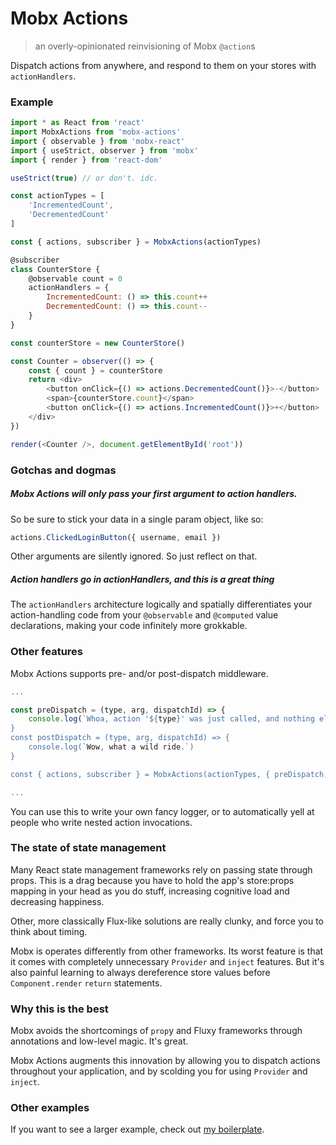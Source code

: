 # Mobx Actions

> an overly-opinionated reinvisioning of Mobx `@action`s

Dispatch actions from anywhere, and respond to them on your stores with `actionHandlers`.

### Example

```js
import * as React from 'react'
import MobxActions from 'mobx-actions'
import { observable } from 'mobx-react'
import { useStrict, observer } from 'mobx'
import { render } from 'react-dom'

useStrict(true) // or don't. idc.

const actionTypes = [
    'IncrementedCount',
    'DecrementedCount'
]

const { actions, subscriber } = MobxActions(actionTypes)

@subscriber
class CounterStore {
    @observable count = 0
    actionHandlers = {
        IncrementedCount: () => this.count++
        DecrementedCount: () => this.count--
    }
}

const counterStore = new CounterStore()

const Counter = observer(() => {
    const { count } = counterStore
    return <div>
        <button onClick={() => actions.DecrementedCount()}>-</button>
        <span>{counterStore.count}</span>
        <button onClick={() => actions.IncrementedCount()}>+</button>
    </div>
})

render(<Counter />, document.getElementById('root'))
```

### Gotchas and dogmas

##### Mobx Actions will only pass your first argument to action handlers. 

So be sure to stick your data in a single param object, like so:

```js
actions.ClickedLoginButton({ username, email })
```

Other arguments are silently ignored. So just reflect on that.

##### Action handlers go in actionHandlers, and this is a great thing

The `actionHandlers` architecture logically and spatially differentiates your action-handling code from your `@observable` and `@computed` value declarations, making your code infinitely more grokkable.

### Other features

Mobx Actions supports pre- and/or post-dispatch middleware.

```js
...

const preDispatch = (type, arg, dispatchId) => {
    console.log(`Whoa, action '${type}' was just called, and nothing else has happened yet!')
}
const postDispatch = (type, arg, dispatchId) => {
    console.log(`Wow, what a wild ride.`)
}

const { actions, subscriber } = MobxActions(actionTypes, { preDispatch, postDispatch })

...
```

You can use this to write your own fancy logger, or to automatically yell at people who write nested action invocations.

### The state of state management

Many React state management frameworks rely on passing state through props. This is a drag because you have to hold the app's store:props mapping in your head as you do stuff, increasing cognitive load and decreasing happiness. 

Other, more classically Flux-like solutions are really clunky, and force you to think about timing.

Mobx is operates differently from other frameworks. Its worst feature is that it comes with completely unnecessary `Provider` and `inject` features. But it's also painful learning to always dereference store values before `Component.render` `return` statements.

### Why this is the best

Mobx avoids the shortcomings of `prop`y and Fluxy frameworks through annotations and low-level magic. It's great.

Mobx Actions augments this innovation by allowing you to dispatch actions throughout your application, and by scolding you for using `Provider` and `inject`.

### Other examples

If you want to see a larger example, check out [my boilerplate](https://github.com/8balloon/frontend-boilerplate).
